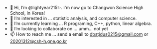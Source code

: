 - 👋 Hi, I’m @lightyear215✨. I'm now go to Changwon Science High School, in Korea!
- 👀 I’m interested in ... statistic analysis, and computer science.
- 🌱 I’m currently learning ... R programing, C++, python, linear algebra.
- 💞️ I’m looking to collaborate on ... umm... not yet
- 📫 How to reach me ... send a email to dbstjdus0215@gmail.com or 20201312@csh-h.gne.go.kr

<!---
lightyear215/lightyear215 is a ✨ special ✨ repository because its `README.md` (this file) appears on your GitHub profile.
You can click the Preview link to take a look at your changes.
--->
